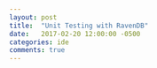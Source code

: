 ```yaml
---
layout: post
title:  "Unit Testing with RavenDB"
date:   2017-02-20 12:00:00 -0500
categories: ide
comments: true
---
```

